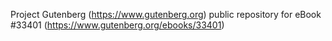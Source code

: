 Project Gutenberg (https://www.gutenberg.org) public repository for eBook #33401 (https://www.gutenberg.org/ebooks/33401)
